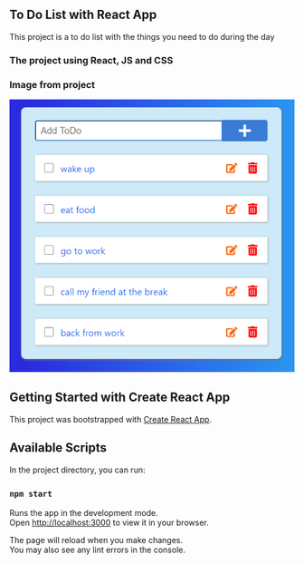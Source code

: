 ## To Do List with React App

 This project is a to do list with the things you need to do during the day

### The project using React, JS and CSS

### Image from project

<img src="./app-Photo.png" alt="Capture from project">


## Getting Started with Create React App

This project was bootstrapped with [Create React App](https://github.com/facebook/create-react-app).

## Available Scripts

In the project directory, you can run:

### `npm start`

Runs the app in the development mode.\
Open [http://localhost:3000](http://localhost:3000) to view it in your browser.

The page will reload when you make changes.\
You may also see any lint errors in the console.
